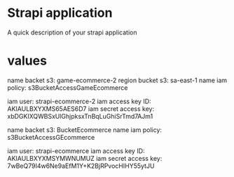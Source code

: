 # Strapi application

A quick description of your strapi application

# values

name backet s3:  game-ecommerce-2
region bucket s3: sa-east-1
name iam policy: s3BucketAccessGameEcommerce

iam user: strapi-ecommerce-2
iam access key ID: AKIAULBXYXMS65AES6D7
iam secret access key: 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





name backet s3:  BucketEcommerce
name iam policy: s3BucketAccessGEcommerce

iam user: strapi-ecommerce
iam access key ID: AKIAULBXYXMSYMWNUMUZ
iam secret access key: 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